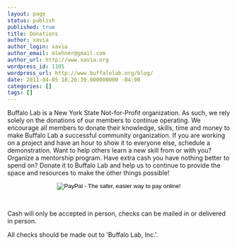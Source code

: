 ```yaml
---
layout: page
status: publish
published: true
title: Donations
author: xavia
author_login: xavia
author_email: mlehner@gmail.com
author_url: http://www.xavia.org
wordpress_id: 1105
wordpress_url: http://www.buffalolab.org/blog/
date: 2011-04-05 18:26:39.000000000 -04:00
categories: []
tags: []
---
```

Buffalo Lab is a New York State Not-for-Profit organization. As such, we rely solely on the donations of our members to continue operating. We encourage all members to donate their knowledge, skills, time and money to make Buffalo Lab a successful community organization. If you are working on a project and have an hour to show it to everyone else, schedule a demonstration. Want to help others learn a new skill from or with you? Organize a mentorship program. Have extra cash you have nothing better to spend on? Donate it to Buffalo Lab and help us to continue to provide the space and resources to make the other things possible!
<div style="width: 100%; text-align: center;"><form action="https://www.paypal.com/cgi-bin/webscr" method="post"><input type="hidden" name="cmd" value="_s-xclick" /> <input type="hidden" name="hosted_button_id" value="NLJP6MTNDNNXA" /> <input type="image" name="submit" src="https://www.paypal.com/en_US/i/btn/btn_donateCC_LG.gif" alt="PayPal - The safer, easier way to pay online!" /></form></div>
&nbsp;

Cash will only be accepted in person, checks can be mailed in or delivered in person.

All checks should be made out to 'Buffalo Lab, Inc.'.
